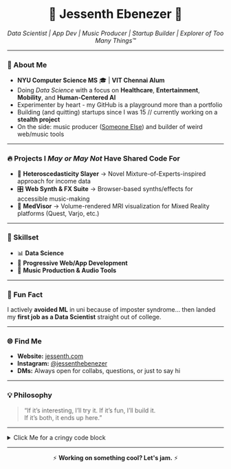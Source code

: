 <h1 align="center">🚀 Jessenth Ebenezer 🌌</h1>
<p align="center"><i>Data Scientist | App Dev | Music Producer | Startup Builder | Explorer of Too Many Things™</i></p>


---

### 🧩 About Me
- **NYU Computer Science MS** 🎓 | **VIT Chennai Alum**
- Doing *Data Science* with a focus on **Healthcare**, **Entertainment**, **Mobility**, and **Human-Centered AI**
- Experimenter by heart - my GitHub is a playground more than a portfolio  
- Building (and quitting) startups since I was 15 // currently working on a **stealth project**
- On the side: music producer ([Someone Else](https://www.jessenth.com)) and builder of weird web/music tools

---

### 🔥 Projects I *May or May Not* Have Shared Code For
- 🧮 **Heteroscedasticity Slayer** → Novel Mixture-of-Experts-inspired approach for income data
- 🎛 **Web Synth & FX Suite** → Browser-based synths/effects for accessible music-making
- 🩻 **MedVisor** → Volume-rendered MRI visualization for Mixed Reality platforms (Quest, Varjo, etc.)

---

### 🎯 Skillset
- 📊 **Data Science**
- 📱 **Progressive Web/App Development**
- 🎵 **Music Production & Audio Tools**

---

### 🤯 Fun Fact
I actively **avoided ML** in uni because of imposter syndrome… then landed my **first job as a Data Scientist** straight out of college.

---

### 🌐 Find Me
- **Website:** [jessenth.com](https://www.jessenth.com)  
- **Instagram:** [@jessenthebenezer](https://instagram.com/jessenthebenezer)  
- **DMs:** Always open for collabs, questions, or just to say hi  

---

### 💡 Philosophy
> “If it’s interesting, I’ll try it. If it’s fun, I’ll build it.  
> If it’s both, it ends up here.”

---

<details>
<summary>Click Me for a cringy code block</summary>

```
while (alive) {
    explore();
    build();
    breakStuff();
    learn();
}
```

</details>

---

<div align="center">
  
⚡ **Working on something cool? Let's jam.** ⚡

</div>
